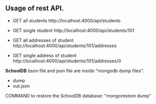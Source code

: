 ## Usage of rest API.

* GET all students 
http://localhost:4000/api/students

* GET single student 
http://localhost:4000/api/students/101

* GET all addresses of student 
http://localhost:4000/api/students/101/addresses

* GET single address of student 
http://localhost:4000/api/students/101/addresses/0

**SchoolDB** bson file and json file are inside "mongodb dump files":
 * dump
 * out.json

COMMAND to restore the SchoolDB database:
"mongorestore dump"